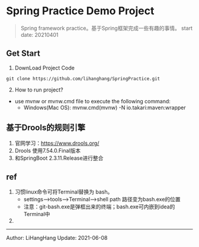 # Spring Practice Demo Project
> Spring framework practice。基于Spring框架完成一些有趣的事情。
> start date: 20210401
## Get Start
1. DownLoad Project Code
```$xslt
git clone https://github.com/lihanghang/SpringPractice.git
```
2. How to run project?
- use mvnw or mvnw.cmd file to execute the following command:
    + Windows(Mac OS): mvnw.cmd(mvnw) -N io.takari:maven:wrapper

## 基于Drools的规则引擎
1. 官网学习：https://www.drools.org/
2. Drools 使用7.54.0.Final版本
3. 和SpringBoot 2.3.11.Release进行整合

## ref
1. 习惯linux命令可将Terminal替换为 bash。
    - settings-->tools-->Terminal-->shell path 路径变为bash.exe的位置
    - 注意：git-bash.exe是弹框出来的终端；bash.exe可内嵌到idea的Terminal中
2. 

---
Author: LiHangHang
Update: 2021-06-08
